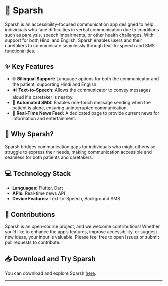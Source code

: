 # 🌟 Sparsh

Sparsh is an accessibility-focused communication app designed to help individuals who face difficulties in verbal communication due to conditions such as paralysis, speech impairments, or other health challenges. With support for both Hindi and English, Sparsh enables users and their caretakers to communicate seamlessly through text-to-speech and SMS functionalities.

## ✨ Key Features

- 🌐 **Bilingual Support:** Language options for both the communicator and the patient, supporting Hindi and English.
- 🔊 **Text-to-Speech:** Allows the communicator to convey messages aloud if a caretaker is nearby.
- 📲 **Automated SMS:** Enables one-touch message sending when the patient is alone, ensuring uninterrupted communication.
- 📰 **Real-Time News Feed:** A dedicated page to provide current news for information and entertainment.

## 🌈 Why Sparsh?

Sparsh bridges communication gaps for individuals who might otherwise struggle to express their needs, making communication accessible and seamless for both patients and caretakers.

## 💻 Technology Stack

- **Languages:** Flutter, Dart
- **APIs:** Real-time news API
- **Device Features:** Text-to-Speech, Background SMS

## 🤝 Contributions

Sparsh is an open-source project, and we welcome contributions! Whether you’d like to enhance the app’s features, improve accessibility, or suggest new ideas, your input is valuable. Please feel free to open issues or submit pull requests to contribute.

## 📥 Download and Try Sparsh

You can download and explore Sparsh [here](#).

---
